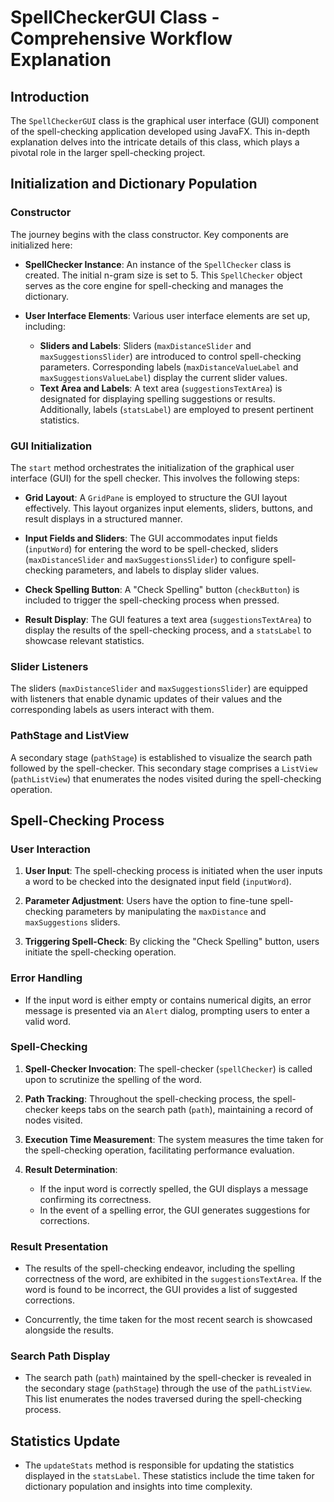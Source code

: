 # SpellCheckerGUI Class - Comprehensive Workflow Explanation

## Introduction

The `SpellCheckerGUI` class is the graphical user interface (GUI) component of the spell-checking application developed using JavaFX. This in-depth explanation delves into the intricate details of this class, which plays a pivotal role in the larger spell-checking project.

## Initialization and Dictionary Population

### Constructor

The journey begins with the class constructor. Key components are initialized here:

- **SpellChecker Instance**: An instance of the `SpellChecker` class is created. The initial n-gram size is set to 5. This `SpellChecker` object serves as the core engine for spell-checking and manages the dictionary.

- **User Interface Elements**: Various user interface elements are set up, including:
  - **Sliders and Labels**: Sliders (`maxDistanceSlider` and `maxSuggestionsSlider`) are introduced to control spell-checking parameters. Corresponding labels (`maxDistanceValueLabel` and `maxSuggestionsValueLabel`) display the current slider values.
  - **Text Area and Labels**: A text area (`suggestionsTextArea`) is designated for displaying spelling suggestions or results. Additionally, labels (`statsLabel`) are employed to present pertinent statistics.

### GUI Initialization

The `start` method orchestrates the initialization of the graphical user interface (GUI) for the spell checker. This involves the following steps:

- **Grid Layout**: A `GridPane` is employed to structure the GUI layout effectively. This layout organizes input elements, sliders, buttons, and result displays in a structured manner.

- **Input Fields and Sliders**: The GUI accommodates input fields (`inputWord`) for entering the word to be spell-checked, sliders (`maxDistanceSlider` and `maxSuggestionsSlider`) to configure spell-checking parameters, and labels to display slider values.

- **Check Spelling Button**: A "Check Spelling" button (`checkButton`) is included to trigger the spell-checking process when pressed.

- **Result Display**: The GUI features a text area (`suggestionsTextArea`) to display the results of the spell-checking process, and a `statsLabel` to showcase relevant statistics.

### Slider Listeners

The sliders (`maxDistanceSlider` and `maxSuggestionsSlider`) are equipped with listeners that enable dynamic updates of their values and the corresponding labels as users interact with them.

### PathStage and ListView

A secondary stage (`pathStage`) is established to visualize the search path followed by the spell-checker. This secondary stage comprises a `ListView` (`pathListView`) that enumerates the nodes visited during the spell-checking operation.

## Spell-Checking Process

### User Interaction

1. **User Input**: The spell-checking process is initiated when the user inputs a word to be checked into the designated input field (`inputWord`).

2. **Parameter Adjustment**: Users have the option to fine-tune spell-checking parameters by manipulating the `maxDistance` and `maxSuggestions` sliders.

3. **Triggering Spell-Check**: By clicking the "Check Spelling" button, users initiate the spell-checking operation.

### Error Handling

- If the input word is either empty or contains numerical digits, an error message is presented via an `Alert` dialog, prompting users to enter a valid word.

### Spell-Checking

1. **Spell-Checker Invocation**: The spell-checker (`spellChecker`) is called upon to scrutinize the spelling of the word.

2. **Path Tracking**: Throughout the spell-checking process, the spell-checker keeps tabs on the search path (`path`), maintaining a record of nodes visited.

3. **Execution Time Measurement**: The system measures the time taken for the spell-checking operation, facilitating performance evaluation.

4. **Result Determination**:
   - If the input word is correctly spelled, the GUI displays a message confirming its correctness.
   - In the event of a spelling error, the GUI generates suggestions for corrections.

### Result Presentation

- The results of the spell-checking endeavor, including the spelling correctness of the word, are exhibited in the `suggestionsTextArea`. If the word is found to be incorrect, the GUI provides a list of suggested corrections.

- Concurrently, the time taken for the most recent search is showcased alongside the results.

### Search Path Display

- The search path (`path`) maintained by the spell-checker is revealed in the secondary stage (`pathStage`) through the use of the `pathListView`. This list enumerates the nodes traversed during the spell-checking process.

## Statistics Update

- The `updateStats` method is responsible for updating the statistics displayed in the `statsLabel`. These statistics include the time taken for dictionary population and insights into time complexity.
